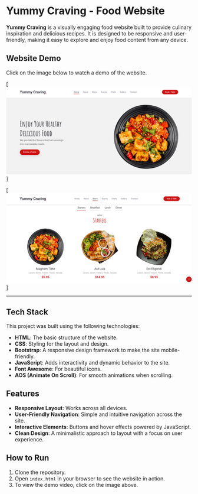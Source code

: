 # Yummy Craving - Food Website

**Yummy Craving** is a visually engaging food website built to provide culinary inspiration and delicious recipes. It is designed to be responsive and user-friendly, making it easy to explore and enjoy food content from any device.

## Website Demo

Click on the image below to watch a demo of the website.

[![Watch the output](assets/first.png)]

[![Watch the output](assets/second.png)]

---

## Tech Stack

This project was built using the following technologies:

- **HTML**: The basic structure of the website.
- **CSS**: Styling for the layout and design.
- **Bootstrap**: A responsive design framework to make the site mobile-friendly.
- **JavaScript**: Adds interactivity and dynamic behavior to the site.
- **Font Awesome**: For beautiful icons.
- **AOS (Animate On Scroll)**: For smooth animations when scrolling.

## Features

- **Responsive Layout**: Works across all devices.
- **User-Friendly Navigation**: Simple and intuitive navigation across the site.
- **Interactive Elements**: Buttons and hover effects powered by JavaScript.
- **Clean Design**: A minimalistic approach to layout with a focus on user experience.

## How to Run

1. Clone the repository.
2. Open `index.html` in your browser to see the website in action.
3. To view the demo video, click on the image above.

